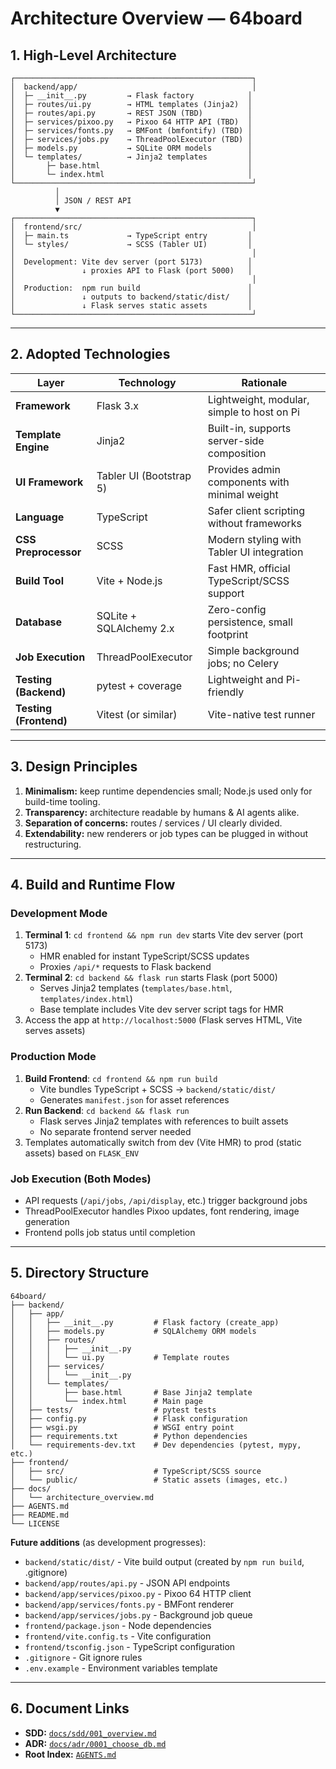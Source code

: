 # Architecture Overview — 64board

## 1. High-Level Architecture

```
┌─────────────────────────────────────────────────────┐
│  backend/app/                                       │
│  ├─ __init__.py         → Flask factory            │
│  ├─ routes/ui.py        → HTML templates (Jinja2)  │
│  ├─ routes/api.py       → REST JSON (TBD)          │
│  ├─ services/pixoo.py   → Pixoo 64 HTTP API (TBD)  │
│  ├─ services/fonts.py   → BMFont (bmfontify) (TBD) │
│  ├─ services/jobs.py    → ThreadPoolExecutor (TBD) │
│  ├─ models.py           → SQLite ORM models        │
│  └─ templates/          → Jinja2 templates         │
│       ├─ base.html                                 │
│       └─ index.html                                │
└─────────────────────────────────────────────────────┘
          │
          │ JSON / REST API
          ▼
┌─────────────────────────────────────────────────────┐
│  frontend/src/                                      │
│  ├─ main.ts             → TypeScript entry         │
│  └─ styles/             → SCSS (Tabler UI)         │
│                                                     │
│  Development: Vite dev server (port 5173)          │
│               ↓ proxies API to Flask (port 5000)   │
│                                                     │
│  Production:  npm run build                        │
│               ↓ outputs to backend/static/dist/    │
│               ↓ Flask serves static assets         │
└─────────────────────────────────────────────────────┘
```

---

## 2. Adopted Technologies

| Layer | Technology | Rationale |
|-------|-------------|------------|
| **Framework** | Flask 3.x | Lightweight, modular, simple to host on Pi |
| **Template Engine** | Jinja2 | Built-in, supports server-side composition |
| **UI Framework** | Tabler UI (Bootstrap 5) | Provides admin components with minimal weight |
| **Language** | TypeScript | Safer client scripting without frameworks |
| **CSS Preprocessor** | SCSS | Modern styling with Tabler UI integration |
| **Build Tool** | Vite + Node.js | Fast HMR, official TypeScript/SCSS support |
| **Database** | SQLite + SQLAlchemy 2.x | Zero-config persistence, small footprint |
| **Job Execution** | ThreadPoolExecutor | Simple background jobs; no Celery |
| **Testing (Backend)** | pytest + coverage | Lightweight and Pi-friendly |
| **Testing (Frontend)** | Vitest (or similar) | Vite-native test runner |

---

## 3. Design Principles

1. **Minimalism:** keep runtime dependencies small; Node.js used only for build-time tooling.
2. **Transparency:** architecture readable by humans & AI agents alike.
3. **Separation of concerns:** routes / services / UI clearly divided.
4. **Extendability:** new renderers or job types can be plugged in without restructuring.

---

## 4. Build and Runtime Flow

### Development Mode
1. **Terminal 1**: `cd frontend && npm run dev` starts Vite dev server (port 5173)
   - HMR enabled for instant TypeScript/SCSS updates
   - Proxies `/api/*` requests to Flask backend
2. **Terminal 2**: `cd backend && flask run` starts Flask (port 5000)
   - Serves Jinja2 templates (`templates/base.html`, `templates/index.html`)
   - Base template includes Vite dev server script tags for HMR
3. Access the app at `http://localhost:5000` (Flask serves HTML, Vite serves assets)

### Production Mode
1. **Build Frontend**: `cd frontend && npm run build`
   - Vite bundles TypeScript + SCSS → `backend/static/dist/`
   - Generates `manifest.json` for asset references
2. **Run Backend**: `cd backend && flask run`
   - Flask serves Jinja2 templates with references to built assets
   - No separate frontend server needed
3. Templates automatically switch from dev (Vite HMR) to prod (static assets) based on `FLASK_ENV`

### Job Execution (Both Modes)
- API requests (`/api/jobs`, `/api/display`, etc.) trigger background jobs
- ThreadPoolExecutor handles Pixoo updates, font rendering, image generation
- Frontend polls job status until completion

---

## 5. Directory Structure

```
64board/
├── backend/
│   ├── app/
│   │   ├── __init__.py         # Flask factory (create_app)
│   │   ├── models.py           # SQLAlchemy ORM models
│   │   ├── routes/
│   │   │   ├── __init__.py
│   │   │   └── ui.py           # Template routes
│   │   ├── services/
│   │   │   └── __init__.py
│   │   └── templates/
│   │       ├── base.html       # Base Jinja2 template
│   │       └── index.html      # Main page
│   ├── tests/                  # pytest tests
│   ├── config.py               # Flask configuration
│   ├── wsgi.py                 # WSGI entry point
│   ├── requirements.txt        # Python dependencies
│   └── requirements-dev.txt    # Dev dependencies (pytest, mypy, etc.)
├── frontend/
│   ├── src/                    # TypeScript/SCSS source
│   └── public/                 # Static assets (images, etc.)
├── docs/
│   └── architecture_overview.md
├── AGENTS.md
├── README.md
└── LICENSE
```

**Future additions** (as development progresses):
- `backend/static/dist/` - Vite build output (created by `npm run build`, .gitignore)
- `backend/app/routes/api.py` - JSON API endpoints
- `backend/app/services/pixoo.py` - Pixoo 64 HTTP client
- `backend/app/services/fonts.py` - BMFont renderer
- `backend/app/services/jobs.py` - Background job queue
- `frontend/package.json` - Node dependencies
- `frontend/vite.config.ts` - Vite configuration
- `frontend/tsconfig.json` - TypeScript configuration
- `.gitignore` - Git ignore rules
- `.env.example` - Environment variables template

---

## 6. Document Links
- **SDD:** [`docs/sdd/001_overview.md`](../sdd/001_overview.md)  
- **ADR:** [`docs/adr/0001_choose_db.md`](../adr/0001_choose_db.md)  
- **Root Index:** [`AGENTS.md`](../AGENTS.md)
